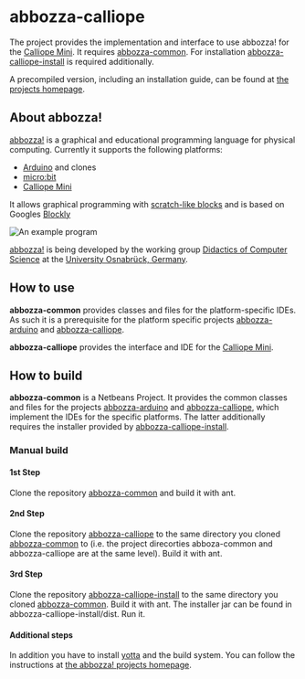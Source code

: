 # abbozza-calliope

The project provides the implementation and interface to use abbozza! for the [Calliope Mini](https://calliope.cc). It requires [abbozza-common](https://github.com/mbrinkmeier/abbozza-common). For installation [abbozza-calliope-install](https://github.com/mbrinkmeier/abbozza-common-install) is required additionally.

A precompiled version, including an installation guide, can be found at [the projects homepage](http://inf-didaktik.rz.uos.de/abbozza/calliope).

## About abbozza!

[abbozza!](http://inf-didaktik.rz.uos.de/abbozza) is a graphical and educational programming language for physical computing.
Currently it supports the following platforms:
* [Arduino](https://arduino.cc) and clones
* [micro:bit](https://microbit.org)
* [Calliope Mini](https://calliope.cc)

It allows graphical programming with [scratch-like blocks](http://scratch.mit.edu) and is based on Googles [Blockly](https://developers.google.com/blockly/)

![An example program](http://inf-didaktik.rz.uos.de/abbozza/img/binaer.png)

[abbozza!](http://inf-didaktik.rz.uos.de/abbozza) is being developed by the working group [Didactics of Computer Science](https://www.inf.uni-osnabrueck.de/arbeitsgruppen/didaktik.html) at the [University Osnabrück, Germany](https://uos.de).

## How to use

**abbozza-common** provides classes and files for the platform-specific IDEs. As such it is a prerequisite for the platform specific projects [abbozza-arduino](https://github.com/mbrinkmeier/abbozza-arduino) and 
[abbozza-calliope](https://github.com/mbrinkmeier/abbozza-calliope).

**abbozza-calliope** provides the interface and IDE for the [Calliope Mini](https://calliope.cc).

## How to build

**abbozza-common** is a Netbeans Project. It provides the common classes and files for the projects
[abbozza-arduino](https://github.com/mbrinkmeier/abbozza-arduino) and 
[abbozza-calliope](https://github.com/mbrinkmeier/abbozza-calliope), which implement the IDEs for
the specific platforms. The latter additionally requires the installer provided by [abbozza-calliope-install](https://github.com/mbrinkmeier/abbozza-calliope-install).

### Manual build

#### 1st Step
Clone the repository [abbozza-common](https://github.com/mbrinkmeier/abbozza-common) and build it with ant.

#### 2nd Step
Clone the repository [abbozza-calliope](https://github.com/mbrinkmeier/abbozza-calliope) to the same directory
you cloned [abbozza-common](https://github.com/mbrinkmeier/abbozza-common) to (i.e. the project direcorties
abboza-common and abbozza-calliope are at the same level). Build it with ant.

#### 3rd Step
Clone the repository [abbozza-calliope-install](https://github.com/mbrinkmeier/abbozza-calliope-install)
to the same directory you cloned [abbozza-common](https://github.com/mbrinkmeier/abbozza-common). Build it with ant.
The installer jar can be found in abbozza-calliope-install/dist. Run it.

#### Additional steps
In addition you have to install [yotta](http://yottabuilder.org) and the build system. You can follow the
instructions at [the abbozza! projects homepage](http://inf-didaktik.rz.uos.de/abbozza/calliope).

